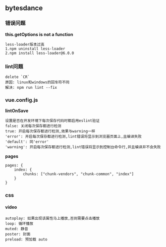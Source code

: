## bytesdance

### 错误问题

**this.getOptions is not a function**

```shell
less-loader版本过高
1.npm uninstall less-loader
2.npm install less-loader@6.0.0
```

### lint问题

```shell
delete `CR`
原因: linux和windows的回车符不同
解决: npm run lint --fix
```

### vue.config.js

**lintOnSave**

```shell
设置是否在开发环境下每次保存代码时都启用eslint验证
false: 关闭每次保存都进行检测
true: 开启每次保存都进行检测,效果与warning一样
'error': 开启每次保存都进行检测,lint错误将显示到浏览器页面上,且编译失败
'default': 同'error'
'warning': 开启每次保存都进行检测,lint错误将显示到控制台命令行,并且编译并不会失败
```

**pages**

```shell
pages: {
	index: {
		chunks: ["chunk-vendors", "chunk-common", "index"]
	}
}
```

### css

#### video

```shell
autoplay: 如果出现该属性马上播放,否则需要点击播放
loop: 循环播放
muted: 静音
poster: 封面
preload: 预加载 auto
```

